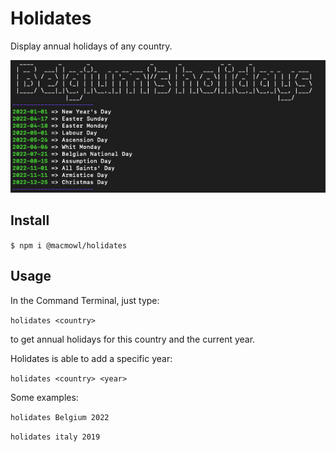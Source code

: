 # Holidates

Display annual holidays of any country.

![Holidates screen](https://github.com/macmowl/CLI-nager/blob/main/Holidates.png)

## Install

`$ npm i @macmowl/holidates`

## Usage

In the Command Terminal, just type:

`holidates <country>`

to get annual holidays for this country and the current year.

Holidates is able to add a specific year:

`holidates <country> <year>`

Some examples:

`holidates Belgium 2022`

`holidates italy 2019`
